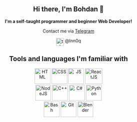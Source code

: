<h2 align=center> Hi there, I'm Bohdan 👋</h2>
<p align=center> <b>I'm a self-taught programmer and beginner Web Developer!</b> </p>

<p align=center> Contact me via <a href="https://t.me/lnn0q">Telegram</a> </p> 
<div align=center><img src="https://www.vectorico.com/wp-content/uploads/2019/02/Telegram-Icon-300x300.png" width=25 height=25 alt='telegram' title='Telegram' align=top> @lnn0q</div>

<h2 align=center> Tools and languages I'm familiar with </h2>
  <p>
    <div align=center><img src="https://external-content.duckduckgo.com/iu/?u=https%3A%2F%2Fcdn.icon-icons.com%2Ficons2%2F2107%2FPNG%2F512%2Ffile_type_html_icon_130541.png&f=1&nofb=1&ipt=8a315b35b2e9e3e4e50ebcf5f84ef7c6a30acae17631060d168b197114b09a62&ipo=images" alt='HTML' title='HTML' width=50 height=50>
    <img src="https://external-content.duckduckgo.com/iu/?u=https%3A%2F%2Fcdn1.iconfinder.com%2Fdata%2Ficons%2Flogotypes%2F32%2Fbadge-css-3-512.png&f=1&nofb=1&ipt=cf5f782d09f6dfb5a8a7f27ab558a9e98e63b8d283f903a7bc564bbf9e524405&ipo=images" alt='CSS' title='CSS' width=50 height=50>  
    <img src="https://external-content.duckduckgo.com/iu/?u=https%3A%2F%2Fcoder.clothing%2Fimages%2Fstories%2Fvirtuemart%2Fproduct%2Fjavascript-icon.png&f=1&nofb=1&ipt=bd49bb3081feff33572704eacab77eb4f61dbf9f4379264943cd6f161cc16365&ipo=images" alt='JS' title='JS' width=50 height=50>
    <img src="https://external-content.duckduckgo.com/iu/?u=https%3A%2F%2Flogos-download.com%2Fwp-content%2Fuploads%2F2016%2F09%2FReact_logo_logotype_emblem-700x626.png&f=1&nofb=1&ipt=b786e23a336411ab4625defdcee56fc4829f042e9489c15e9f6ba5d26012fe55&ipo=images" alt='ReactJS' title='ReactJS' width=55 height=50></div>
    <div align=center>
    <img src="https://www.startpage.com/av/proxy-image?piurl=https%3A%2F%2Fcdn.freebiesupply.com%2Flogos%2Flarge%2F2x%2Fnodejs-icon-logo-png-transparent.png&sp=1691769793T9ba5ab7f96899c2b8f28fc5e49bd2edf44cf18cad4dff70e059384e3f45c1c7b" alt='NodeJS' title='NodeJS' width=50 height=50>
    <img src="https://external-content.duckduckgo.com/iu/?u=https%3A%2F%2Fcdn-icons-png.flaticon.com%2F512%2F6132%2F6132222.png&f=1&nofb=1&ipt=7b75f73326672d2550909fee4103435174ecdba545b737d247c334b42ca1f5bb&ipo=images" alt='C++' title='C++' width=50 height=50>
    <img src="https://external-content.duckduckgo.com/iu/?u=https%3A%2F%2Ficonape.com%2Fwp-content%2Fpng_logo_vector%2Fc.png&f=1&nofb=1&ipt=73a4eab72f45c0c21fae494751bb22df701ebeb6423db846e75e807644cdff83&ipo=images" alt='C#' title='C#' width=50 height=50>
    <img src="https://external-content.duckduckgo.com/iu/?u=https%3A%2F%2Fi0.wp.com%2Ftinkercademy.com%2Fwp-content%2Fuploads%2F2018%2F04%2Fpython-icon.png%3Fssl%3D1&f=1&nofb=1&ipt=a0765a98ed6443e79a8be2e8e540f32d708992b9a4057b232d5494509deb71d0&ipo=images" alt='Python' title='Python' width=50 height=50></div>
    <div align=center><img src="https://keestalkstech.com/wp-content/uploads/2019/08/bash-logo-300x300.png" alt='Bash' title='Bash' width=50 height=50 object-fit=center>
    <img src="https://external-content.duckduckgo.com/iu/?u=https%3A%2F%2F3.bp.blogspot.com%2F-xhNpNJJyQhk%2FXIe4GY78RQI%2FAAAAAAAAItc%2FouueFUj2Hqo5dntmnKqEaBJR4KQ4Q2K3ACK4BGAYYCw%2Fs1600%2Flogo%252Bgit%252Bicon.png&f=1&nofb=1&ipt=775ecf432d96468ba6091cb836633b2e09eec13582d39d3eef698fffe4dc505c&ipo=images" alt='Git' title='Git' width=50 height=50>
    <img src="https://external-content.duckduckgo.com/iu/?u=https%3A%2F%2Fcdn2.iconfinder.com%2Fdata%2Ficons%2Fthe-circle-icons%2F1080%2FBlender.png&f=1&nofb=1&ipt=629f8a012784ac737010ca85a0cf0fb8d9cd59612b930c4944a377382f4b64c8&ipo=images" alt='Blender' title='Blender' width=50 height=50></div>
  </p>
